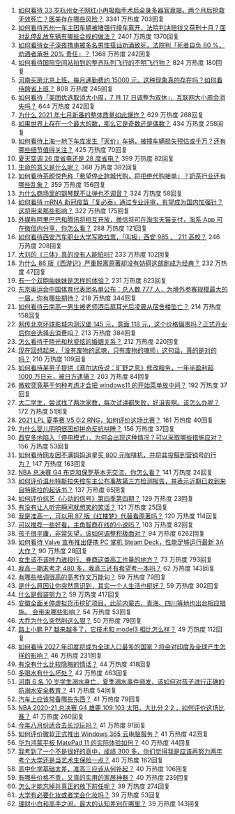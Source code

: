 1. [如何看待 33 岁杭州女子网红小冉吸脂手术后全身多器官衰竭，两个月后抢救无效死亡？医美存在哪些风险？](https://www.zhihu.com/question/472209083) 3341 万热度 703回复
1. [如何看待苏州一车主因车辆被堵强行撞车离开，法院判决赔钱又获刑十月？面对乱停乱放车辆有哪些合规的做法？](https://www.zhihu.com/question/471765849) 2401 万热度 1370回复
1. [如何看待女子深夜撸串被多名男性搭讪劝酒致死，法院判「死者自负 80 %，劝酒者承担 20%  责任」？](https://www.zhihu.com/question/472132385) 1368 万热度 242回复
1. [如何看待国际空间站拍到的整齐队列飞行的不明飞行物？](https://www.zhihu.com/question/471639798) 824 万热度 180回复
1. [河南买房北京上班，每月通勤费约 15000 元，这种现象真的存在吗？如何看待跨省上班？](https://www.zhihu.com/question/472011106) 808 万热度 245回复
1. [如何看待「美团优选取消大小周，7 月 17 日调整为双休」，互联网大小周会消失吗？](https://www.zhihu.com/question/472214372) 644 万热度 242回复
1. [为什么 2021 年七月新番的整体质量如此爆炸？](https://www.zhihu.com/question/472117263) 629 万热度 268回复
1. [如果世界上存在一个最大的数，那么它是奇数还是偶数？](https://www.zhihu.com/question/470394192) 434 万热度 258回复
1. [如何看待上海一地下车库发生「天价」车祸，被撞车辆损失预估或千万？还有哪些细节值得关注？](https://www.zhihu.com/question/471226854) 425 万热度 70回复
1. [夏天空调 26 度省电还是 28 度省电？](https://www.zhihu.com/question/62311605) 399 万热度 82回复
1. [生命的意义是什么呢？](https://www.zhihu.com/question/63045541) 368 万热度 392回复
1. [如何看待茶颜悦色称「希望停止跨城代购，将拒绝代购接单」？奶茶行业还有哪些乱象？](https://www.zhihu.com/question/472267614) 359 万热度 156回复
1. [为什么商场里的钢琴既不让弹也不调音？](https://www.zhihu.com/question/461489839) 324 万热度 58回复
1. [如何看待 mRNA 新冠疫苗「复必泰」通过专业评审，有望成为国内加强针？这将带来那些影响？](https://www.zhihu.com/question/472315886) 322 万热度 175回复
1. [外媒称阿里巴巴和腾讯将相互开放，微信将可在淘宝天猫支付，淘系 App 可在微信内分享，你怎么看？](https://www.zhihu.com/question/472227384) 288 万热度 121回复
1. [如何看待西安汽车职业大学写歌拉票，「叫板」西安 985 、 211 高校？](https://www.zhihu.com/question/471951551) 246 万热度 208回复
1. [大刘的《三体》真的没有人能拍吗?](https://www.zhihu.com/question/470921173) 233 万热度 102回复
1. [为什么 86 版《西游记》严重脱离原著却没有妨碍这部剧成为经典？](https://www.zhihu.com/question/471039377) 232 万热度 47回复
1. [有一个双胞胎妹妹是怎样的体验？](https://www.zhihu.com/question/311692416) 231 万热度 823回复
1. [东京奥运会中国体育代表团名单公布：总人数 777 人，为境外参赛规模最大的一届，你有哪些期待？](https://www.zhihu.com/question/472186155) 218 万热度 344回复
1. [如何看待云南高一男生被老师酒后扇耳光后凌晨从宿舍楼坠亡？](https://www.zhihu.com/question/471501417) 214 万热度 158回复
1. [网传北京环球影城内测汉堡 145 元，意面 118 元，这个价格偏贵吗？正式开业后你会选择去消费吗？](https://www.zhihu.com/question/472230170) 213 万热度 384回复
1. [怎么看待于晓光和秋瓷炫的婚姻关系？](https://www.zhihu.com/question/472311003) 212 万热度 220回复
1. [现在回想起来，「没有废物的武魂，只有废物的魂师」这句话，真的是对的吗？](https://www.zhihu.com/question/472035395) 210 万热度 109回复
1. [如何看待某男子提供《塞尔达传说：旷野之息》修改服务，一年半盈利超 1000 万日元，被日方逮捕？](https://www.zhihu.com/question/471727845) 203 万热度 84回复
1. [微软究竟基于何种考虑才会把 windows11 的开始菜单放中间？](https://www.zhihu.com/question/471216273) 192 万热度 37回复
1. [大二学生，尝试找了两次家教，每次试讲都失败，好沮丧啊。该怎么办呢？](https://www.zhihu.com/question/345940005) 172 万热度 51回复
1. [2021 LPL 夏季赛 V5 0:2 RNG，如何评价这场比赛？](https://www.zhihu.com/question/472386993) 161 万热度 40回复
1. [为什么婴儿明明很困却拼命反抗哄睡？](https://www.zhihu.com/question/326867217) 156 万热度 37回复
1. [西安多地陷入「停电模式」，为何会出现这种情况？可以采取哪些措施应对？](https://www.zhihu.com/question/472165223) 156 万热度 53回复
1. [如何看待网友因不满妈妈追星买 800 元咖啡机，并将其投稿到营销号的行为？](https://www.zhihu.com/question/472224435) 147 万热度 163回复
1. [NBA 总决赛 G4 布克和保罗基本无交流，你怎么看？](https://www.zhihu.com/question/472321006) 141 万热度 24回复
1. [如何评价温州特斯拉失控车主公布事故第三方检测报告，并表示近期已收到来自特斯拉的起诉书？](https://www.zhihu.com/question/472219689) 137 万热度 65回复
1. [如何评价综艺《心动的信号》第四季第四期？](https://www.zhihu.com/question/472219160) 129 万热度 23回复
1. [有没有让人听完瞬间就想笑的笑话？](https://www.zhihu.com/question/467141438) 121 万热度 25回复
1. [我是准高一，可以用 87 版《红楼梦》代替看原著吗？](https://www.zhihu.com/question/472111121) 120 万热度 114回复
1. [可以推荐一些好看，主角智商在线的小说吗？](https://www.zhihu.com/question/438635840) 103 万热度 82回复
1. [孩子很平庸，非常失望，该如何调整积极面对？](https://www.zhihu.com/question/341127721) 94 万热度 6262回复
1. [如何看待 Valve 宣布推出便携 PC 掌机 Steam Deck，性能足够运行最新 3A 大作？](https://www.zhihu.com/question/472485407) 90 万热度 28回复
1. [女生该不该拼力进投行、券商这类高工作量的地方？](https://www.zhihu.com/question/36710812) 73 万热度 793回复
1. [我高一期末考才 480 多，我高三还有希望考一本吗？](https://www.zhihu.com/question/471762476) 62 万热度 143回复
1. [有哪些格调很高的高考作文万能句？](https://www.zhihu.com/question/265353821) 59 万热度 79回复
1. [是什么原因让你突然意识到，其实一个人生活也挺好？](https://www.zhihu.com/question/470094132) 59 万热度 302回复
1. [什么是假装努力？](https://www.zhihu.com/question/459941838) 59 万热度 417回复
1. [安徽全面关停虚拟货币挖矿项目，此前内蒙古、青海、四川等地也出台相应措施。 会带来哪些影响？](https://www.zhihu.com/question/472165845) 54 万热度 53回复
1. [大乔为什么突然削这么狠？](https://www.zhihu.com/question/471909961) 50 万热度 79回复
1. [路上小鹏 P7 越来越多了，它技术和 model3 相比怎么样？](https://www.zhihu.com/question/472224221) 49 万热度 112回复
1. [如何看待 2027 年印度将成为全球人口最多的国家？将会对印度及全球产生怎样的影响？](https://www.zhihu.com/question/471764919) 46 万热度 231回复
1. [有没有什么比较隐晦的情话？](https://www.zhihu.com/question/423230600) 44 万热度 418回复
1. [多喝水有什么坏处？](https://www.zhihu.com/question/468560630) 42 万热度 463回复
1. [河南 6 名 10 岁学生溺水身亡，夏季溺水事件频发，该如何对孩子进行正确的防溺水安全教育？](https://www.zhihu.com/question/472167395) 41 万热度 54回复
1. [汽车上应该常备哪些东西？](https://www.zhihu.com/question/452052681) 41 万热度 79回复
1. [NBA 2020-21 总决赛 G4 雄鹿 109:103 太阳，大比分 2:2 ，如何评价这场比赛？](https://www.zhihu.com/question/472304899) 41 万热度 260回复
1. [今年八月份适合去长沙玩吗？](https://www.zhihu.com/question/471421747) 41 万热度 91回复
1. [如何评价微软正式推出 Windows 365 云电脑服务？](https://www.zhihu.com/question/472292357) 41 万热度 42回复
1. [华为鸿蒙平板 MatePad 11 的实际体验如何？](https://www.zhihu.com/question/472308024) 40 万热度 44回复
1. [我考到了一个不是很好的高中，成绩 300 多，你们觉得我是应该再努力两年考个大学还是当艺术生保险一点？](https://www.zhihu.com/question/472040721) 40 万热度 162回复
1. [高中化学基础太差，准高三应该从何补起？](https://www.zhihu.com/question/466943473) 40 万热度 106回复
1. [有哪些价格不贵，又真的实用的家居神器？](https://www.zhihu.com/question/420432627) 40 万热度 239回复
1. [怎么才能忘掉并真正的放下前任呢？](https://www.zhihu.com/question/472312273) 39 万热度 274回复
1. [大学有必要化妆或者学会化妆吗？](https://www.zhihu.com/question/471908843) 39 万热度 53回复
1. [理财小白和高手之间，最大的认知差别在哪里？](https://www.zhihu.com/question/471112300) 39 万热度 143回复